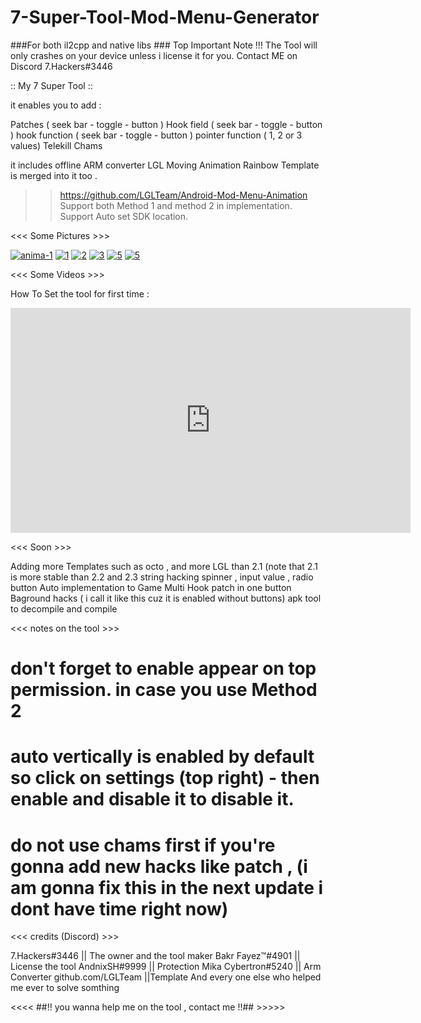 # 7-Super-Tool-Mod-Menu-Generator
###For both il2cpp and native libs ###
Top Important Note !!!  The Tool will only crashes on your device unless i license it for you. 
Contact ME on Discord 
7.Hackers#3446

:: My 7 Super Tool :: 

it enables you to add : 

   Patches ( seek bar - toggle - button )
   Hook field ( seek bar - toggle - button )
   hook function ( seek bar - toggle - button )
   pointer function ( 1, 2 or 3 values)
   Telekill
   Chams
   
it includes  offline ARM converter 
LGL Moving Animation Rainbow Template is merged into it too . 
 >> https://github.com/LGLTeam/Android-Mod-Menu-Animation
Support both  Method 1 and method 2 in implementation.
Support Auto set SDK location.

 <<< Some Pictures >>>
 
 <a href="https://ibb.co/ts9CPfv"><img src="https://i.ibb.co/VSsBpyz/anima-1.gif" alt="anima-1" border="0"></a>
<a href="https://imgbb.com/"><img src="https://i.ibb.co/X8mcvGz/1.png" alt="1" border="0" /></a>
<a href="https://ibb.co/hBR9hSw"><img src="https://i.ibb.co/D9DWsZT/2.png" alt="2" border="0" /></a>
<a href="https://ibb.co/znk6kmS"><img src="https://i.ibb.co/bWfbf6r/3.png" alt="3" border="0" /></a>
<a href="https://ibb.co/PZm9Njz"><img src="https://i.ibb.co/Z6LYVX1/5.png" alt="5" border="0" /></a>
<a href="https://ibb.co/x3J19cB"><img src="https://ibb.co/x3J19cB/4.png" alt="5" border="0" /></a>

<<< Some Videos >>>

How To Set the tool for first time : 
<iframe width="640" height="360" frameborder="0" src="https://mega.nz/embed/QAUTiIaQ#fZumeTkxmwR9Yqx0-MWxuAxPjRH8qU4xFsXFBGHHfcQ" allowfullscreen ></iframe>

<<< Soon >>>

Adding more Templates such as octo , and more LGL than 2.1 (note that 2.1 is more stable than 2.2 and 2.3
string hacking 
spinner , input value , radio button 
Auto implementation to Game 
Multi Hook patch in one button
Baground hacks ( i call it like this cuz it is enabled without buttons)
apk tool to decompile and compile

<<< notes on the tool >>>

# don't forget to enable appear on top permission. in case you use Method 2
# auto vertically is enabled by default so click on settings (top right) - then enable and disable it to disable it.
# do not use chams first if you're gonna add new hacks like patch , (i am gonna fix this in the next update i dont have time right now)

<<< credits (Discord) >>>

7.Hackers#3446      || The owner and the tool maker
Bakr Fayez™#4901    || License the tool
AndnixSH#9999       || Protection
Mika Cybertron#5240 || Arm Converter
github.com/LGLTeam  ||Template
And every one else who helped me ever to solve somthing

<<<< ##!! you wanna help me on the tool , contact me !!## >>>>>

